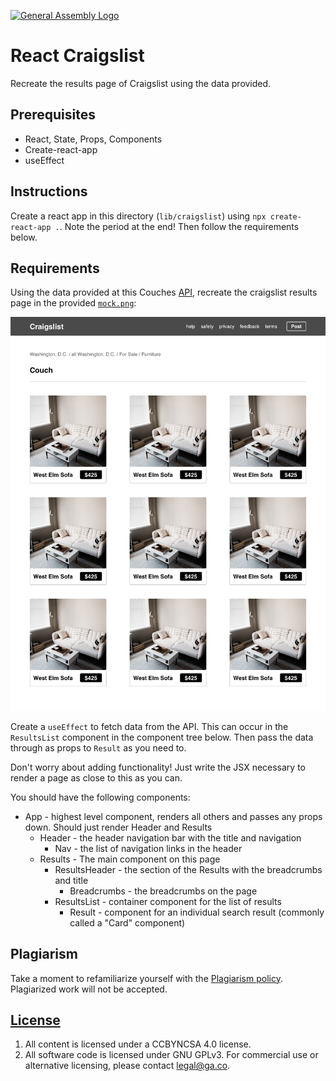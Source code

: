 [![General Assembly Logo](https://camo.githubusercontent.com/1a91b05b8f4d44b5bbfb83abac2b0996d8e26c92/687474703a2f2f692e696d6775722e636f6d2f6b6538555354712e706e67)](https://generalassemb.ly/education/web-development-immersive)

# React Craigslist

Recreate the results page of Craigslist using the data provided.

## Prerequisites

- React, State, Props, Components
- Create-react-app
- useEffect

## Instructions

Create a react app in this directory (`lib/craigslist`) using
`npx create-react-app .`. Note the period at the end! Then follow the requirements below.

## Requirements

Using the data provided at this Couches [API](https://tranquil-oasis-57351.herokuapp.com/), recreate the craigslist
results page in the provided [`mock.png`](mock.png):

![Craigslist mock](mock.png)

Create a `useEffect` to fetch data from the API. This can occur in the `ResultsList` component in the component tree below. Then pass
the data through as props to `Result` as you need to.

Don't worry about adding functionality! Just write the JSX necessary to render
a page as close to this as you can.

You should have the following components:

- App - highest level component, renders all others and passes any props down.
  Should just render Header and Results
  - Header - the header navigation bar with the title and navigation
    - Nav - the list of navigation links in the header
  - Results - The main component on this page
    - ResultsHeader - the section of the Results with the breadcrumbs and title
      - Breadcrumbs - the breadcrumbs on the page
    - ResultsList - container component for the list of results
      - Result - component for an individual search result (commonly called a "Card"
        component)

## Plagiarism

Take a moment to refamiliarize yourself with the [Plagiarism policy](https://git.generalassemb.ly/DC-WDI/Administrative/blob/master/plagiarism.md). Plagiarized work will not be accepted.

## [License](LICENSE)

1.  All content is licensed under a CC­BY­NC­SA 4.0 license.
1.  All software code is licensed under GNU GPLv3. For commercial use or
    alternative licensing, please contact legal@ga.co.

